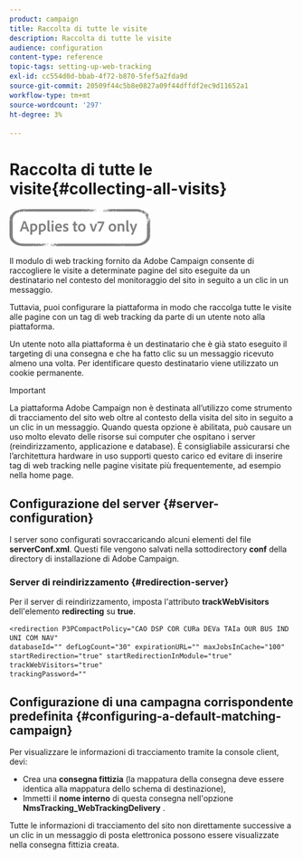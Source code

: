 ```yaml
---
product: campaign
title: Raccolta di tutte le visite
description: Raccolta di tutte le visite
audience: configuration
content-type: reference
topic-tags: setting-up-web-tracking
exl-id: cc554d0d-bbab-4f72-b870-5fef5a2fda9d
source-git-commit: 20509f44c5b8e0827a09f44dffdf2ec9d11652a1
workflow-type: tm+mt
source-wordcount: '297'
ht-degree: 3%

---
```


# Raccolta di tutte le visite{#collecting-all-visits}

![](../../assets/v7-only.svg)

Il modulo di web tracking fornito da Adobe Campaign consente di raccogliere le visite a determinate pagine del sito eseguite da un destinatario nel contesto del monitoraggio del sito in seguito a un clic in un messaggio.

Tuttavia, puoi configurare la piattaforma in modo che raccolga tutte le visite alle pagine con un tag di web tracking da parte di un utente noto alla piattaforma.

Un utente noto alla piattaforma è un destinatario che è già stato eseguito il targeting di una consegna e che ha fatto clic su un messaggio ricevuto almeno una volta. Per identificare questo destinatario viene utilizzato un cookie permanente.

>[!IMPORTANT]
>
>La piattaforma Adobe Campaign non è destinata all’utilizzo come strumento di tracciamento del sito web oltre al contesto della visita del sito in seguito a un clic in un messaggio. Quando questa opzione è abilitata, può causare un uso molto elevato delle risorse sui computer che ospitano i server (reindirizzamento, applicazione e database). È consigliabile assicurarsi che l’architettura hardware in uso supporti questo carico ed evitare di inserire tag di web tracking nelle pagine visitate più frequentemente, ad esempio nella home page.

## Configurazione del server {#server-configuration}

I server sono configurati sovraccaricando alcuni elementi del file **serverConf.xml**. Questi file vengono salvati nella sottodirectory **conf** della directory di installazione di Adobe Campaign.

### Server di reindirizzamento {#redirection-server}

Per il server di reindirizzamento, imposta l&#39;attributo **trackWebVisitors** dell&#39;elemento **redirecting** su **true**.

```
<redirection P3PCompactPolicy="CAO DSP COR CURa DEVa TAIa OUR BUS IND UNI COM NAV"
databaseId="" defLogCount="30" expirationURL="" maxJobsInCache="100"
startRedirection="true" startRedirectionInModule="true" trackWebVisitors="true"
trackingPassword=""
```

## Configurazione di una campagna corrispondente predefinita {#configuring-a-default-matching-campaign}

Per visualizzare le informazioni di tracciamento tramite la console client, devi:

* Crea una **consegna fittizia** (la mappatura della consegna deve essere identica alla mappatura dello schema di destinazione),
* Immetti il **nome interno** di questa consegna nell&#39;opzione **NmsTracking_WebTrackingDelivery** .

Tutte le informazioni di tracciamento del sito non direttamente successive a un clic in un messaggio di posta elettronica possono essere visualizzate nella consegna fittizia creata.
